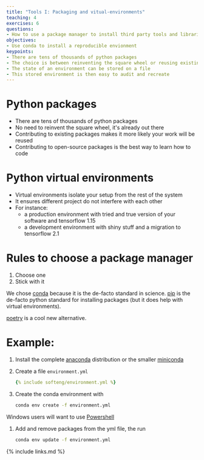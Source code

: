 ```yaml
---
title: "Tools I: Packaging and vitual-environments"
teaching: 4
exercises: 6
questions:
- How to use a package manager to install third party tools and libraries
objectives:
- Use conda to install a reproducible envionment
keypoints:
- There are tens of thousands of python packages
- The choice is between reinventing the square wheel or reusing existing work
- The state of an environment can be stored on a file
- This stored environment is then easy to audit and recreate
---
```


# Python packages

- There are tens of thousands of python packages
- No need to reinvent the square wheel, it's  already out there
- Contributing to existing packages makes it more likely your work will be
  reused
- Contributing to open-source packages is the best way to learn how to code


# Python virtual environments

* Virtual environments isolate your setup from the rest of the system
* It ensures different project do not interfere with each other
* For instance:
  * a production environment with tried and true version of your software and
    tensorflow 1.15
  * a development environment with shiny stuff and a migration to tensorflow 2.1

# Rules to choose a package manager

1. Choose one
1. Stick with it

We chose [conda](https://docs.conda.io/en/latest/) because it is the de-facto
standard in science. [pip](https://pypi.org/project/pip/) is the de-facto python
standard for installing packages (but it does help with virtual environments).

[poetry](https://github.com/sdispater/poetry) is a cool new alternative.

# Example:


1. Install the complete [anaconda](https://docs.anaconda.com/anaconda/install/)
  distribution or the smaller
  [miniconda](https://docs.conda.io/projects/conda/en/latest/user-guide/install/)

1. Create a file `environment.yml`

   ```yaml
   {% include softeng/environment.yml %}
   ```

1. Create the conda environment with

   ```bash
   conda env create -f environment.yml
   ```

  Windows users will want to use [Powershell](https://docs.microsoft.com/en-us/powershell/scripting/overview?view=powershell-7)

1. Add and remove packages from the yml file, the run

   ```bash
   conda env update -f environment.yml
   ```


{% include links.md %}
